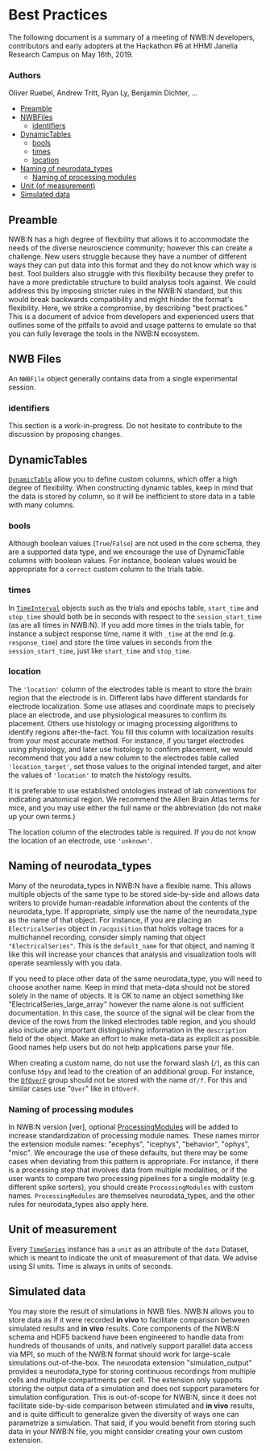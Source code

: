 # Best Practices

The following document is a summary of a meeting of NWB:N developers, contributors and early adopters at the 
Hackathon #6 at HHMI Janelia Research Campus on May 16th, 2019.

### Authors
Oliver Ruebel, Andrew Tritt, Ryan Ly, Benjamin Dichter, ...

* [Preamble](#preamble)
* [NWBFiles](#nwb-files)
  * [identifiers](#identifiers)
* [DynamicTables](DynamicTables)
  * [bools](#bools)
  * [times](#times)
  * [location](#location)
* [Naming of neurodata_types](#naming-of-neurodata_types)
  * [Naming of processing modules](#naming-of-processing-modules)
* [Unit (of measurement)](#unit-of-measurement)
* [Simulated data](#simulated-data)
  

## Preamble
NWB:N has a high degree of flexibility that allows it to accommodate the needs of the diverse neuroscience community; 
however this can create a challenge. New users struggle because they have a number of different ways they can put data
into this format and they do not know which way is best. Tool builders also struggle with this flexibility because they 
prefer to have a more predictable structure to build analysis tools against. We could address this by imposing stricter
rules in the NWB:N standard, but this would break backwards compatibility and might hinder the format's flexibility.
Here, we strike a compromise, by describing "best practices." This is a document of advice from developers and
experienced users that outlines some of the pitfalls to avoid and usage patterns to emulate so that you can fully
leverage the tools in the NWB:N ecosystem.

## NWB Files
An `NWBFile` object generally contains data from a single experimental session.

### identifiers
This section is a work-in-progress. Do not hesitate to contribute to the discussion by proposing changes.

## DynamicTables
[`DynamicTable`](https://nwb-schema.readthedocs.io/en/latest/format.html#dynamictable) allow you to define custom columns, 
which offer a high degree of flexibility. When constructing dynamic tables, keep in mind that the data is stored by column, so 
it will be inefficient to store data in a table with many columns.

### bools
Although boolean values (`True`/`False`) are not used in the core schema, they are a supported data type, and we
encourage the use of DynamicTable columns with boolean values. For instance, boolean values would be appropriate for
a `correct` custom column to the trials table.

### times
In [`TimeInterval`](https://nwb-schema.readthedocs.io/en/latest/format.html#timeintervals) objects such as the trials and 
epochs table, `start_time` and `stop_time` should both be in seconds with respect to the `session_start_time` (as are all 
times in  NWB:N). If you add more times in the trials table, for instance a subject response time, name it with `_time` at the 
end (e.g. `response_time`) and store the time values in seconds from the `session_start_time`, just like `start_time` and 
`stop_time`.

### location
The `'location'` column of the electrodes table is meant to store the brain region that the electrode is in. Different
labs have different standards for electrode localization. Some use atlases and coordinate maps to precisely place an
electrode, and use physiological measures to confirm its placement. Others use histology or imaging processing 
algorithms to identify regions after-the-fact. You fill this column with localization results from your most accurate
method. For instance, if you target electrodes using physiology, and later use histology to confirm placement, we would
recommend that you add a new column to the electrodes table called `'location_target'`, set those values to the original
intended target, and alter the values of `'location'` to match the histology results.

It is preferable to use established ontologies instead of lab conventions for indicating anatomical region. We recommend
the Allen Brain Atlas terms for mice, and you may use either the full name or the abbreviation (do not make up your own
terms.)

The location column of the electrodes table is required. If you do not know the location of an electrode, use `'unknown'`.

## Naming of neurodata_types
Many of the neurodata_types in NWB:N have a flexible name. This allows multiple objects of the same type to be stored
side-by-side and allows data writers to provide human-readable information about the contents of the neurodata_type. If 
appropriate, simply use the name of the neurodata_type as the name of that object. For instance, if you are
placing an `ElectricalSeries` object in `/acquisition` that holds voltage traces for a multichannel recording, consider
simply naming that object `"ElectricalSeries"`. This is the `default_name` for that object, and naming it like this will increase
your chances that analysis and visualization tools will operate seamlessly with you data.

If you need to place other data of the same neurodata_type, you will need to choose another name. Keep in mind that
meta-data should not be stored solely in the name of objects. It is OK to name an object something like 
"ElectricalSeries_large_array" however the name alone is not sufficient documentation. In this case, the source of the
signal will be clear from the device of the rows from the linked electrodes table region, and you should also include
any important distinguishing information in the `description` field of the object. Make an effort to make meta-data as
explicit as possible. Good names help users but do not help applications parse your file.

When creating a custom name, do not use the forward slash (`/`), as this can confuse `h5py` and lead to the creation of an 
additional group. For instance, the [`DfOverF`](https://nwb-schema.readthedocs.io/en/latest/format.html#dfoverf) group should 
not be stored with the name `df/f`. For this and similar cases use "`Over`" like in `DfOverF`.

### Naming of processing modules
In NWB:N version [ver], optional [ProcessingModules](https://nwb-schema.readthedocs.io/en/latest/format.html#sec-processingmodule) will be added to increase standardization of processing module names.
These names mirror the extension module names: "ecephys", "icephys", "behavior", "ophys", "misc". We encourage the use of 
these defaults, but there may be some cases when deviating from this pattern is appropriate. For
instance, if there is a processing step that involves data from multiple modalities, or if the user wants to compare two
processing pipelines for a single modality (e.g. different spike sorters), you should create `ProcessingModules` with custom 
names. `ProcessingModules` are themselves neurodata_types, and the other rules for neurodata_types also apply here.


## Unit of measurement
Every [`TimeSeries`](https://nwb-schema.readthedocs.io/en/latest/format.html#timeseries-types) instance has a `unit` as an 
attribute of the `data` Dataset, which is meant to indicate the unit of measurement of that data. We advise using SI units. 
Time is always in units of seconds.


## Simulated data
You may store the result of simulations in NWB files. NWB:N allows you to store data as if it were recorded
**in vivo** to facilitate comparison between simulated results and **in vivo** results. Core components of the NWB:N
schema and HDF5 backend have been engineered to handle data from hundreds of thousands of units, and natively support 
parallel data access via MPI, so much of the NWB:N format should work for large-scale simulations out-of-the-box. The
neurodata extension "simulation_output" provides a neurodata_type for storing continuous recordings from multiple cells
and multiple compartments per cell. The extension only supports storing the output data of a simulation and does not 
support parameters for simulation configuration. This is out-of-scope for NWB:N, since it does not facilitate
side-by-side comparison between stimulated and **in vivo** results, and is quite difficult to generalize given the
diversity of ways one can parametrize a simulation. That said, if you would benefit from storing such data in your 
NWB:N file, you might consider creating your own custom extension.
